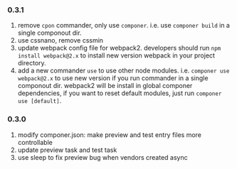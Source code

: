 ### 0.3.1

1. remove `cpon` commander, only use `componer`. i.e. use `componer build` in a single componout dir.
2. use cssnano, remove cssmin
3. update webpack config file for webpack2. developers should run `npm install webpack@2.x` to install new version webpack in your project directory.
4. add a new commander `use` to use other node modules. i.e. `componer use webpack@2.x` to use new version if you run commander in a single componout dir. webpack2 will be install in global componer dependencies, if you want to reset default modules, just run `componer use [default]`.


### 0.3.0

1. modify componer.json: make preview and test entry files more controllable
2. update preview task and test task
3. use sleep to fix preview bug when vendors created async
